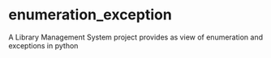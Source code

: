 # enumeration_exception
A Library Management System project provides as view of enumeration and exceptions in python
